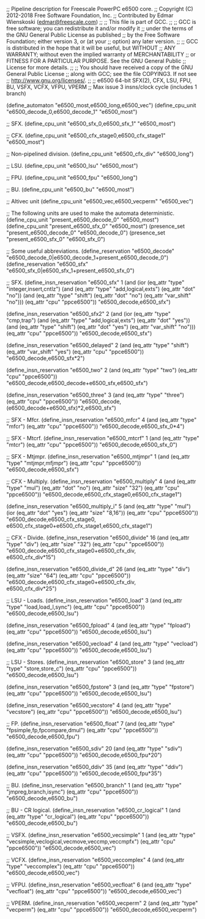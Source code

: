 ;; Pipeline description for Freescale PowerPC e6500 core.
;;   Copyright (C) 2012-2018 Free Software Foundation, Inc.
;;   Contributed by Edmar Wienskoski (edmar@freescale.com)
;;
;; This file is part of GCC.
;;
;; GCC is free software; you can redistribute it and/or modify it
;; under the terms of the GNU General Public License as published
;; by the Free Software Foundation; either version 3, or (at your
;; option) any later version.
;;
;; GCC is distributed in the hope that it will be useful, but WITHOUT
;; ANY WARRANTY; without even the implied warranty of MERCHANTABILITY
;; or FITNESS FOR A PARTICULAR PURPOSE.  See the GNU General Public
;; License for more details.
;;
;; You should have received a copy of the GNU General Public License
;; along with GCC; see the file COPYING3.  If not see
;; <http://www.gnu.org/licenses/>.
;;
;; e6500 64-bit SFX(2), CFX, LSU, FPU, BU, VSFX, VCFX, VFPU, VPERM
;; Max issue 3 insns/clock cycle (includes 1 branch)

(define_automaton "e6500_most,e6500_long,e6500_vec")
(define_cpu_unit "e6500_decode_0,e6500_decode_1" "e6500_most")

;; SFX.
(define_cpu_unit "e6500_sfx_0,e6500_sfx_1" "e6500_most")

;; CFX.
(define_cpu_unit "e6500_cfx_stage0,e6500_cfx_stage1" "e6500_most")

;; Non-pipelined division.
(define_cpu_unit "e6500_cfx_div" "e6500_long")

;; LSU.
(define_cpu_unit "e6500_lsu" "e6500_most")

;; FPU.
(define_cpu_unit "e6500_fpu" "e6500_long")

;; BU.
(define_cpu_unit "e6500_bu" "e6500_most")

;; Altivec unit
(define_cpu_unit "e6500_vec,e6500_vecperm" "e6500_vec")

;; The following units are used to make the automata deterministic.
(define_cpu_unit "present_e6500_decode_0" "e6500_most")
(define_cpu_unit "present_e6500_sfx_0" "e6500_most")
(presence_set "present_e6500_decode_0" "e6500_decode_0")
(presence_set "present_e6500_sfx_0" "e6500_sfx_0")

;; Some useful abbreviations.
(define_reservation "e6500_decode"
    "e6500_decode_0|e6500_decode_1+present_e6500_decode_0")
(define_reservation "e6500_sfx"
   "e6500_sfx_0|e6500_sfx_1+present_e6500_sfx_0")

;; SFX.
(define_insn_reservation "e6500_sfx" 1
  (and (ior (eq_attr "type" "integer,insert,cntlz")
	    (and (eq_attr "type" "add,logical,exts")
		 (eq_attr "dot"  "no"))
	    (and (eq_attr "type" "shift")
		 (eq_attr "dot"  "no")
		 (eq_attr "var_shift" "no")))
       (eq_attr "cpu" "ppce6500"))
  "e6500_decode,e6500_sfx")

(define_insn_reservation "e6500_sfx2" 2
  (and (ior (eq_attr "type" "cmp,trap")
	    (and (eq_attr "type" "add,logical,exts")
		 (eq_attr "dot"  "yes"))
	    (and (eq_attr "type" "shift")
		 (eq_attr "dot"  "yes")
		 (eq_attr "var_shift" "no")))
       (eq_attr "cpu" "ppce6500"))
  "e6500_decode,e6500_sfx")

(define_insn_reservation "e6500_delayed" 2
  (and (eq_attr "type" "shift")
       (eq_attr "var_shift" "yes")
       (eq_attr "cpu" "ppce6500"))
  "e6500_decode,e6500_sfx*2")

(define_insn_reservation "e6500_two" 2
  (and (eq_attr "type" "two")
       (eq_attr "cpu" "ppce6500"))
  "e6500_decode,e6500_decode+e6500_sfx,e6500_sfx")

(define_insn_reservation "e6500_three" 3
  (and (eq_attr "type" "three")
       (eq_attr "cpu" "ppce6500"))
  "e6500_decode,(e6500_decode+e6500_sfx)*2,e6500_sfx")

;; SFX - Mfcr.
(define_insn_reservation "e6500_mfcr" 4
  (and (eq_attr "type" "mfcr")
       (eq_attr "cpu" "ppce6500"))
  "e6500_decode,e6500_sfx_0*4")

;; SFX - Mtcrf.
(define_insn_reservation "e6500_mtcrf" 1
  (and (eq_attr "type" "mtcr")
       (eq_attr "cpu" "ppce6500"))
  "e6500_decode,e6500_sfx_0")

;; SFX - Mtjmpr.
(define_insn_reservation "e6500_mtjmpr" 1
  (and (eq_attr "type" "mtjmpr,mfjmpr")
       (eq_attr "cpu" "ppce6500"))
  "e6500_decode,e6500_sfx")

;; CFX - Multiply.
(define_insn_reservation "e6500_multiply" 4
  (and (eq_attr "type" "mul")
       (eq_attr "dot" "no")
       (eq_attr "size" "32")
       (eq_attr "cpu" "ppce6500"))
  "e6500_decode,e6500_cfx_stage0,e6500_cfx_stage1")

(define_insn_reservation "e6500_multiply_i" 5
  (and (eq_attr "type" "mul")
       (ior (eq_attr "dot" "yes")
	    (eq_attr "size" "8,16"))
       (eq_attr "cpu" "ppce6500"))
  "e6500_decode,e6500_cfx_stage0,\
   e6500_cfx_stage0+e6500_cfx_stage1,e6500_cfx_stage1")

;; CFX - Divide.
(define_insn_reservation "e6500_divide" 16
  (and (eq_attr "type" "div")
       (eq_attr "size" "32")
       (eq_attr "cpu" "ppce6500"))
  "e6500_decode,e6500_cfx_stage0+e6500_cfx_div,\
   e6500_cfx_div*15")

(define_insn_reservation "e6500_divide_d" 26
  (and (eq_attr "type" "div")
       (eq_attr "size" "64")
       (eq_attr "cpu" "ppce6500"))
  "e6500_decode,e6500_cfx_stage0+e6500_cfx_div,\
   e6500_cfx_div*25")

;; LSU - Loads.
(define_insn_reservation "e6500_load" 3
  (and (eq_attr "type" "load,load_l,sync")
       (eq_attr "cpu" "ppce6500"))
  "e6500_decode,e6500_lsu")

(define_insn_reservation "e6500_fpload" 4
  (and (eq_attr "type" "fpload")
       (eq_attr "cpu" "ppce6500"))
  "e6500_decode,e6500_lsu")

(define_insn_reservation "e6500_vecload" 4
  (and (eq_attr "type" "vecload")
       (eq_attr "cpu" "ppce6500"))
  "e6500_decode,e6500_lsu")

;; LSU - Stores.
(define_insn_reservation "e6500_store" 3
  (and (eq_attr "type" "store,store_c")
       (eq_attr "cpu" "ppce6500"))
  "e6500_decode,e6500_lsu")

(define_insn_reservation "e6500_fpstore" 3
  (and (eq_attr "type" "fpstore")
       (eq_attr "cpu" "ppce6500"))
  "e6500_decode,e6500_lsu")

(define_insn_reservation "e6500_vecstore" 4
  (and (eq_attr "type" "vecstore")
       (eq_attr "cpu" "ppce6500"))
  "e6500_decode,e6500_lsu")

;; FP.
(define_insn_reservation "e6500_float" 7
  (and (eq_attr "type" "fpsimple,fp,fpcompare,dmul")
       (eq_attr "cpu" "ppce6500"))
  "e6500_decode,e6500_fpu")

(define_insn_reservation "e6500_sdiv" 20
  (and (eq_attr "type" "sdiv")
       (eq_attr "cpu" "ppce6500"))
  "e6500_decode,e6500_fpu*20")

(define_insn_reservation "e6500_ddiv" 35
  (and (eq_attr "type" "ddiv")
       (eq_attr "cpu" "ppce6500"))
  "e6500_decode,e6500_fpu*35")

;; BU.
(define_insn_reservation "e6500_branch" 1
  (and (eq_attr "type" "jmpreg,branch,isync")
       (eq_attr "cpu" "ppce6500"))
  "e6500_decode,e6500_bu")

;; BU - CR logical.
(define_insn_reservation "e6500_cr_logical" 1
  (and (eq_attr "type" "cr_logical")
       (eq_attr "cpu" "ppce6500"))
  "e6500_decode,e6500_bu")

;; VSFX.
(define_insn_reservation "e6500_vecsimple" 1
  (and (eq_attr "type" "vecsimple,veclogical,vecmove,veccmp,veccmpfx")
       (eq_attr "cpu" "ppce6500"))
  "e6500_decode,e6500_vec")

;; VCFX.
(define_insn_reservation "e6500_veccomplex" 4
  (and (eq_attr "type" "veccomplex")
       (eq_attr "cpu" "ppce6500"))
  "e6500_decode,e6500_vec")

;; VFPU.
(define_insn_reservation "e6500_vecfloat" 6
  (and (eq_attr "type" "vecfloat")
       (eq_attr "cpu" "ppce6500"))
  "e6500_decode,e6500_vec")

;; VPERM.
(define_insn_reservation "e6500_vecperm" 2
  (and (eq_attr "type" "vecperm")
       (eq_attr "cpu" "ppce6500"))
  "e6500_decode,e6500_vecperm")
